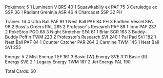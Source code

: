 Pokémon: 5
1 Lumineon V BRS 40
1 Squawkabilly ex PAF 75
3 Ceruledge ex SSP 36
1 Radiant Greninja ASR 46
4 Charcadet SSP 32 PH

Trainer: 16
4 Ultra Ball PAF 91
1 Nest Ball PAF 84 PH
3 Earthen Vessel SFA 96
2 Boss's Orders PAL 265
2 Professor's Research PAF 88
1 Iono PAF 237
2 PokéStop PGO 68
3 Night Stretcher SFA 61
1 Briar SCR 163
3 Buddy-Buddy Poffin TWM 223
2 Professor's Research SVI 240
1 Pal Pad SVI 182
1 Nest Ball PAF 84
1 Counter Catcher PAR 264
3 Carmine TWM 145
1 Nest Ball SVI 255

Energy: 5
2 Mist Energy TEF 161
3 Basic {W} Energy SVE 3
11 Basic {R} Energy SVE 2
1 Legacy Energy TWM 167
2 Jet Energy PAL 190

Total Cards: 60
